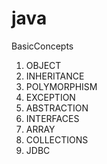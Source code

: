 # java
BasicConcepts
1. OBJECT
2. INHERITANCE
3. POLYMORPHISM
4. EXCEPTION
5. ABSTRACTION
6. INTERFACES
7. ARRAY
8. COLLECTIONS
9. JDBC 
